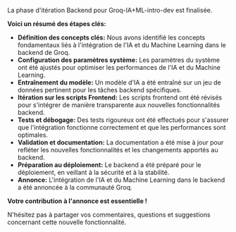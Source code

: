 La phase d'itération Backend pour Groq-IA+ML-intro-dev est finalisée.  

**Voici un résumé des étapes clés:**

* **Définition des concepts clés:** Nous avons identifié les concepts fondamentaux liés à l'intégration de l'IA et du Machine Learning dans le backend de Groq.
* **Configuration des paramètres système:** Les paramètres du système ont été ajustés pour optimiser les performances de l'IA et du Machine Learning.
* **Entraînement du modèle:** Un modèle d'IA a été entraîné sur un jeu de données pertinent pour les tâches backend spécifiques.
* **Itération sur les scripts Frontend:** Les scripts frontend ont été révisés pour s'intégrer de manière transparente aux nouvelles fonctionnalités backend.
* **Tests et débogage:** Des tests rigoureux ont été effectués pour s'assurer que l'intégration fonctionne correctement et que les performances sont optimales.
* **Validation et documentation:** La documentation a été mise à jour pour refléter les nouvelles fonctionnalités et les changements apportés au backend.
* **Préparation au déploiement:** Le backend a été préparé pour le déploiement, en veillant à la sécurité et à la stabilité.
* **Annonce:** L'intégration de l'IA et du Machine Learning dans le backend a été annoncée à la communauté Groq.

**Votre contribution à l'annonce est essentielle !** 

N'hésitez pas à partager vos commentaires, questions et suggestions concernant cette nouvelle fonctionnalité.  


